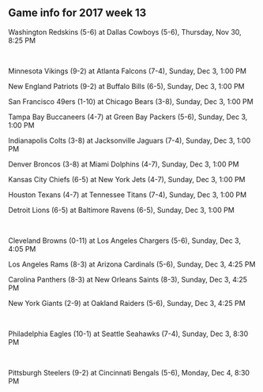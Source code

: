 ## Game info for 2017 week 13
Washington Redskins (5-6) at Dallas Cowboys (5-6), Thursday, Nov 30, 8:25 PM


<br/>

Minnesota Vikings (9-2) at Atlanta Falcons (7-4), Sunday, Dec 3, 1:00 PM

New England Patriots (9-2) at Buffalo Bills (6-5), Sunday, Dec 3, 1:00 PM

San Francisco 49ers (1-10) at Chicago Bears (3-8), Sunday, Dec 3, 1:00 PM

Tampa Bay Buccaneers (4-7) at Green Bay Packers (5-6), Sunday, Dec 3, 1:00 PM

Indianapolis Colts (3-8) at Jacksonville Jaguars (7-4), Sunday, Dec 3, 1:00 PM

Denver Broncos (3-8) at Miami Dolphins (4-7), Sunday, Dec 3, 1:00 PM

Kansas City Chiefs (6-5) at New York Jets (4-7), Sunday, Dec 3, 1:00 PM

Houston Texans (4-7) at Tennessee Titans (7-4), Sunday, Dec 3, 1:00 PM

Detroit Lions (6-5) at Baltimore Ravens (6-5), Sunday, Dec 3, 1:00 PM


<br/>

Cleveland Browns (0-11) at Los Angeles Chargers (5-6), Sunday, Dec 3, 4:05 PM

Los Angeles Rams (8-3) at Arizona Cardinals (5-6), Sunday, Dec 3, 4:25 PM

Carolina Panthers (8-3) at New Orleans Saints (8-3), Sunday, Dec 3, 4:25 PM

New York Giants (2-9) at Oakland Raiders (5-6), Sunday, Dec 3, 4:25 PM


<br/>

Philadelphia Eagles (10-1) at Seattle Seahawks (7-4), Sunday, Dec 3, 8:30 PM


<br/>

Pittsburgh Steelers (9-2) at Cincinnati Bengals (5-6), Monday, Dec 4, 8:30 PM

